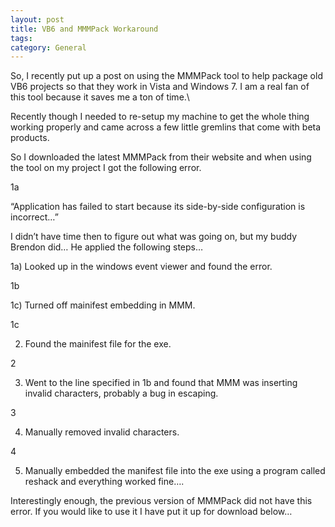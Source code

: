 ```yaml
---
layout: post
title: VB6 and MMMPack Workaround
tags: 
category: General
---
```

So, I recently put up a post on using the MMMPack tool to help package old VB6 projects so that they work in Vista and Windows 7. I am a real fan of this tool because it saves me a ton of time.\

Recently though I needed to re-setup my machine to get the whole thing working properly and came across a few little gremlins that come with beta products.

So I downloaded the latest MMMPack from their website and when using the tool on my project I got the following error.

1a


“Application has failed to start because its side-by-side configuration is incorrect…”

I didn’t have time then to figure out what was going on, but my buddy Brendon did… He applied the following steps…

1a) Looked up in the windows event viewer and found the error.

1b

1c) Turned off mainifest embedding in MMM.

1c 

2) Found the mainifest file for the exe.

2 

3) Went to the line specified in 1b and found that MMM was inserting invalid characters, probably a bug in escaping.

 

3


4) Manually removed invalid characters.

4


5) Manually embedded the manifest file into the exe using a program called reshack and everything worked fine….

 

Interestingly enough, the previous version of MMMPack did not have this error. If you would like to use it I have put it up for download below…

